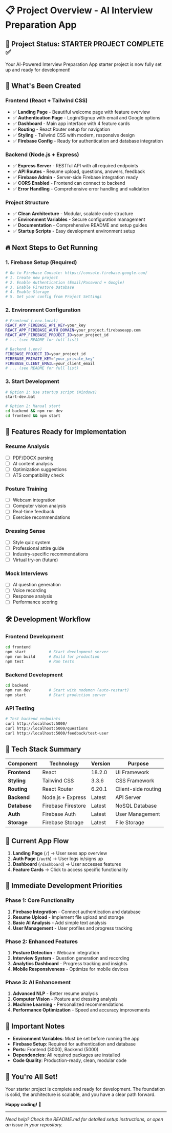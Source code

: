 # 📋 Project Overview - AI Interview Preparation App

## 🎯 Project Status: **STARTER PROJECT COMPLETE** ✅

Your AI-Powered Interview Preparation App starter project is now fully set up and ready for development!

## 🚀 What's Been Created

### Frontend (React + Tailwind CSS)
- ✅ **Landing Page** - Beautiful welcome page with feature overview
- ✅ **Authentication Page** - Login/Signup with email and Google options
- ✅ **Dashboard** - Main app interface with 4 feature cards
- ✅ **Routing** - React Router setup for navigation
- ✅ **Styling** - Tailwind CSS with modern, responsive design
- ✅ **Firebase Config** - Ready for authentication and database integration

### Backend (Node.js + Express)
- ✅ **Express Server** - RESTful API with all required endpoints
- ✅ **API Routes** - Resume upload, questions, answers, feedback
- ✅ **Firebase Admin** - Server-side Firebase integration ready
- ✅ **CORS Enabled** - Frontend can connect to backend
- ✅ **Error Handling** - Comprehensive error handling and validation

### Project Structure
- ✅ **Clean Architecture** - Modular, scalable code structure
- ✅ **Environment Variables** - Secure configuration management
- ✅ **Documentation** - Comprehensive README and setup guides
- ✅ **Startup Scripts** - Easy development environment setup

## 🔥 Next Steps to Get Running

### 1. Firebase Setup (Required)
```bash
# Go to Firebase Console: https://console.firebase.google.com/
# 1. Create new project
# 2. Enable Authentication (Email/Password + Google)
# 3. Enable Firestore Database
# 4. Enable Storage
# 5. Get your config from Project Settings
```

### 2. Environment Configuration
```bash
# Frontend (.env.local)
REACT_APP_FIREBASE_API_KEY=your_key
REACT_APP_FIREBASE_AUTH_DOMAIN=your_project.firebaseapp.com
REACT_APP_FIREBASE_PROJECT_ID=your_project_id
# ... (see README for full list)

# Backend (.env)
FIREBASE_PROJECT_ID=your_project_id
FIREBASE_PRIVATE_KEY="your_private_key"
FIREBASE_CLIENT_EMAIL=your_client_email
# ... (see README for full list)
```

### 3. Start Development
```bash
# Option 1: Use startup script (Windows)
start-dev.bat

# Option 2: Manual start
cd backend && npm run dev
cd frontend && npm start
```

## 🎨 Features Ready for Implementation

### Resume Analysis
- [ ] PDF/DOCX parsing
- [ ] AI content analysis
- [ ] Optimization suggestions
- [ ] ATS compatibility check

### Posture Training
- [ ] Webcam integration
- [ ] Computer vision analysis
- [ ] Real-time feedback
- [ ] Exercise recommendations

### Dressing Sense
- [ ] Style quiz system
- [ ] Professional attire guide
- [ ] Industry-specific recommendations
- [ ] Virtual try-on (future)

### Mock Interviews
- [ ] AI question generation
- [ ] Voice recording
- [ ] Response analysis
- [ ] Performance scoring

## 🛠️ Development Workflow

### Frontend Development
```bash
cd frontend
npm start          # Start development server
npm run build      # Build for production
npm test           # Run tests
```

### Backend Development
```bash
cd backend
npm run dev        # Start with nodemon (auto-restart)
npm start          # Start production server
```

### API Testing
```bash
# Test backend endpoints
curl http://localhost:5000/
curl http://localhost:5000/questions
curl http://localhost:5000/feedback/test-user
```

## 🔧 Tech Stack Summary

| Component | Technology | Version | Purpose |
|-----------|------------|---------|---------|
| **Frontend** | React | 18.2.0 | UI Framework |
| **Styling** | Tailwind CSS | 3.3.6 | CSS Framework |
| **Routing** | React Router | 6.20.1 | Client-side routing |
| **Backend** | Node.js + Express | Latest | API Server |
| **Database** | Firebase Firestore | Latest | NoSQL Database |
| **Auth** | Firebase Auth | Latest | User Management |
| **Storage** | Firebase Storage | Latest | File Storage |

## 📱 Current App Flow

1. **Landing Page** (`/`) → User sees app overview
2. **Auth Page** (`/auth`) → User logs in/signs up
3. **Dashboard** (`/dashboard`) → User accesses features
4. **Feature Cards** → Click to access specific functionality

## 🎯 Immediate Development Priorities

### Phase 1: Core Functionality
1. **Firebase Integration** - Connect authentication and database
2. **Resume Upload** - Implement file upload and storage
3. **Basic AI Analysis** - Add simple text analysis
4. **User Management** - User profiles and progress tracking

### Phase 2: Enhanced Features
1. **Posture Detection** - Webcam integration
2. **Interview System** - Question generation and recording
3. **Analytics Dashboard** - Progress tracking and insights
4. **Mobile Responsiveness** - Optimize for mobile devices

### Phase 3: AI Enhancement
1. **Advanced NLP** - Better resume analysis
2. **Computer Vision** - Posture and dressing analysis
3. **Machine Learning** - Personalized recommendations
4. **Performance Optimization** - Speed and accuracy improvements

## 🚨 Important Notes

- **Environment Variables**: Must be set before running the app
- **Firebase Setup**: Required for authentication and database
- **Ports**: Frontend (3000), Backend (5000)
- **Dependencies**: All required packages are installed
- **Code Quality**: Production-ready, clean, modular code

## 🎉 You're All Set!

Your starter project is complete and ready for development. The foundation is solid, the architecture is scalable, and you have a clear path forward.

**Happy coding! 🚀**

---

*Need help? Check the README.md for detailed setup instructions, or open an issue in your repository.* 